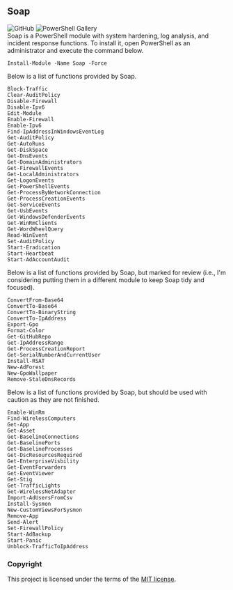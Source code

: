 ## Soap
![GitHub](https://img.shields.io/github/license/cyberphor/Soap?color=Green) ![PowerShell Gallery](https://img.shields.io/powershellgallery/dt/Soap?color=Green&label=PowerShell%20Gallery%20Downloads)  
Soap is a PowerShell module with system hardening, log analysis, and incident response functions. To install it, open PowerShell as an administrator and execute the command below. 

```pwsh
Install-Module -Name Soap -Force
```

Below is a list of functions provided by Soap. 
```pwsh
Block-Traffic
Clear-AuditPolicy
Disable-Firewall
Disable-Ipv6
Edit-Module
Enable-Firewall
Enable-Ipv6
Find-IpAddressInWindowsEventLog
Get-AuditPolicy
Get-AutoRuns
Get-DiskSpace
Get-DnsEvents
Get-DomainAdministrators
Get-FirewallEvents
Get-LocalAdministrators
Get-LogonEvents
Get-PowerShellEvents
Get-ProcessByNetworkConnection
Get-ProcessCreationEvents
Get-ServiceEvents
Get-UsbEvents
Get-WindowsDefenderEvents
Get-WinRmClients
Get-WordWheelQuery
Read-WinEvent
Set-AuditPolicy
Start-Eradication
Start-Heartbeat
Start-AdAccountAudit
```

Below is a list of functions provided by Soap, but marked for review (i.e., I'm considering putting them in a different module to keep Soap tidy and focused). 
```pwsh
ConvertFrom-Base64
ConvertTo-Base64
ConvertTo-BinaryString
ConvertTo-IpAddress
Export-Gpo
Format-Color
Get-GitHubRepo
Get-IpAddressRange
Get-ProcessCreationReport
Get-SerialNumberAndCurrentUser
Install-RSAT
New-AdForest
New-GpoWallpaper
Remove-StaleDnsRecords
```

Below is a list of functions provided by Soap, but should be used with caution as they are not finished. 
```pwsh
Enable-WinRm
Find-WirelessComputers
Get-App
Get-Asset
Get-BaselineConnections
Get-BaselinePorts
Get-BaselineProcesses
Get-DscResourcesRequired
Get-EnterpriseVisbility
Get-EventForwarders
Get-EventViewer
Get-Stig
Get-TrafficLights
Get-WirelessNetAdapter
Import-AdUsersFromCsv
Install-Sysmon
New-CustomViewsForSysmon
Remove-App
Send-Alert
Set-FirewallPolicy
Start-AdBackup
Start-Panic
Unblock-TrafficToIpAddress
```

### Copyright
This project is licensed under the terms of the [MIT license](/LICENSE).
